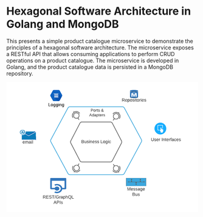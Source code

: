 # Hexagonal Software Architecture in Golang and MongoDB
This presents a simple product catalogue microservice to demonstrate the principles of a hexagonal software architecture. The microservice exposes a RESTful API that allows consuming applications to perform CRUD operations on a product catalogue. The microservice is developed in Golang, and the product catalogue data is persisted in a MongoDB repository. 

![](Hexagonal-Arch.png)
